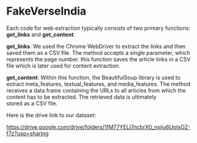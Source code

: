 # FakeVerseIndia

Each code for web extraction typically consists of two primary functions: **get_links** and **get_content**. 

**get_links**: We used the Chrome WebDriver to extract the links and then saved them as a CSV file. The method accepts a single parameter, which represents the page number. this function saves the article links in a CSV file which is later used for content extraction.

**get_content**: Within this function, the BeautifulSoup library is used to extract meta_features, textual_features, and media_features. The method receives a data frame containing the URLs to all articles from which the content has to be extracted. The retrieved data is ultimately stored as a CSV file.


Here is the drive link to our dataset:

https://drive.google.com/drive/folders/1fM77YELI7ncbrX0_nsjiu6UolsOZ-f7z?usp=sharing
